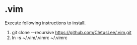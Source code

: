 .vim
====

Execute following instructions to install.
1. git clone --recursive https://github.com/CletusLee/.vim.git
2. ln -s ~/.vim/.vimrc ~/.vimrc
